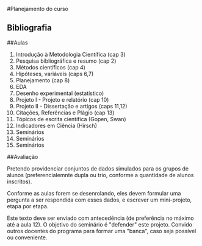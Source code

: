 #Planejamento do curso

## Bibliografia

##Aulas
1. Introdução à Metodologia Científica (cap 3)
2. Pesquisa bibliográfica e resumo (cap 2)
3. Métodos científicos (cap 4)
4. Hipóteses, variáveis (caps 6,7)
5. Planejamento (cap 8)
6. EDA
7. Desenho experimental (estatístico)
8. Projeto I - Projeto e relatório (cap 10)
9. Projeto II - Dissertação e artigos (caps 11,12)
10. Citações, Referências e Plágio (cap 13)
11. Tópicos de escrita científica (Gopen, Swan)
12. Indicadores em Ciência (Hirsch)
13. Seminários
14. Seminários 
15. Seminários

##Avaliação

Pretendo providenciar conjuntos de dados simulados para os grupos de alunos (preferencialemnte dupla ou trio, conforme a quantidade de alunos inscritos).

Conforme as aulas forem se desenrolando, eles devem formular uma pergunta a ser respondida com esses dados, e escrever um mini-projeto, etapa por etapa.

Este texto deve ser enviado com antecedência (de preferência no máximo até a aula 12). O objetivo do seminário é "defender" este projeto. Convido outros docentes do programa para formar uma "banca", caso seja possível ou conveniente.
